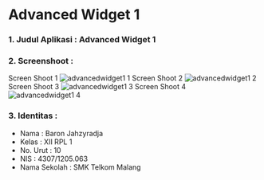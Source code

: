# Advanced Widget 1

<h3>1. Judul Aplikasi : Advanced Widget 1 </h3>
<h3>2. Screenshoot : </h3>

Screen Shoot 1
![advancedwidget1 1](https://cloud.githubusercontent.com/assets/22133450/18706688/2f8889fc-801d-11e6-873d-a21614f423ed.jpg)
Screen Shoot 2
![advancedwidget1 2](https://cloud.githubusercontent.com/assets/22133450/18706689/3018a186-801d-11e6-8360-c4c25b114da3.jpg)
Screen Shoot 3
![advancedwidget1 3](https://cloud.githubusercontent.com/assets/22133450/18706686/2f54f7cc-801d-11e6-9123-d0d77afecd5f.jpg)
Screen Shoot 4
![advancedwidget1 4](https://cloud.githubusercontent.com/assets/22133450/18706687/2f82c774-801d-11e6-8a6c-53762fe79427.jpg)

<h3>3. Identitas : </h3>

- Nama : Baron Jahzyradja
- Kelas : XII RPL 1
- No. Urut : 10
- NIS : 4307/1205.063
- Nama Sekolah : SMK Telkom Malang
